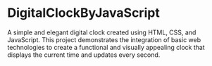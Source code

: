 # DigitalClockByJavaScript
A simple and elegant digital clock created using HTML, CSS, and JavaScript. This project demonstrates the integration of basic web technologies to create a functional and visually appealing clock that displays the current time and updates every second.
